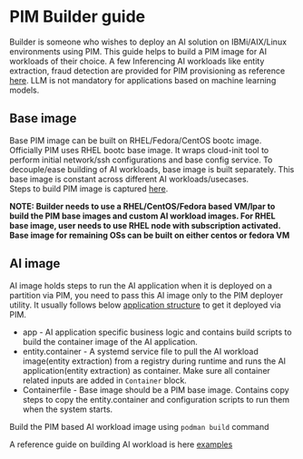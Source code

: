 # PIM Builder guide

Builder is someone who wishes to deploy an AI solution on IBMi/AIX/Linux environments using PIM. This guide helps to build a PIM image for AI workloads of their choice.
A few Inferencing AI workloads like entity extraction, fraud detection are provided for PIM provisioning as reference [here](../examples/). LLM is not mandatory for applications based on machine learning models.

## Base image
Base PIM image can be built on RHEL/Fedora/CentOS bootc image. Officially PIM uses RHEL bootc base image. It wraps cloud-init tool to perform initial network/ssh configurations and base config service. To decouple/ease building of AI workloads, base image is built separately.
This base image is constant across different AI workloads/usecases.  
Steps to build PIM image is captured [here](../base-image/README.md).

**NOTE: Builder needs to use a RHEL/CentOS/Fedora based VM/lpar to build the PIM base images and custom AI workload images. For RHEL base image, user needs to use RHEL node with subscription activated. Base image for remaining OSs can be built on either centos or fedora VM**

## AI image
AI image holds steps to run the AI application when it is deployed on a partition via PIM, you need to pass this AI image only to the PIM deployer utility. It usually follows below [application structure](app_structure.png) to get it deployed via PIM. 

- app - AI application specific business logic and contains build scripts to build the container image of the AI application.
- entity.container - A systemd service file to pull the AI workload image(entity extraction) from a registry during runtime and runs the AI application(entity extraction) as container. Make sure all container related inputs are added in `Container` block.
- Containerfile - Base image should be a PIM base image. Contains copy steps to copy the entity.container and configuration scripts to run them when the system starts.

Build the PIM based AI workload image using `podman build` command

A reference guide on building AI workload is here [examples](../examples/README.md)
